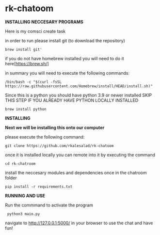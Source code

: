 # rk-chatoom


**INSTALLING NECCESARY PROGRAMS**


Here is my comsci create task

in order to run please install git (to download the repository)

    brew install git'


if you do not have homebrew installed you will need to do it here[https://brew.sh/]

in summary you will need to execute the following commands:

    /bin/bash -c "$(curl -fsSL https://raw.githubusercontent.com/Homebrew/install/HEAD/install.sh)"
    
Since this is a python you should have python 3.9 or newer installed
SKIP THIS STEP IF YOU ALREADY HAVE PYTHON LOCALLY INSTALLED

    brew install python

    

    
    
**INSTALLING**
    
    

**Next we will be installing this onto our computer**

please execute the following command:

    git clone https://github.com/rkalesalad/rk-chatoom
    
once it is installed locally you can remote into it by executing the command

    cd rk-chatroom

install the neccesary modules and dependencies once in the chatroom folder

    pip install -r requirements.txt
  
**RUNNING AND USE**


Run the commmand to activate the program

     python3 main.py
     
     
navigate to http://127.0.0.1:5000/ in your browser to use the chat and have fun!
